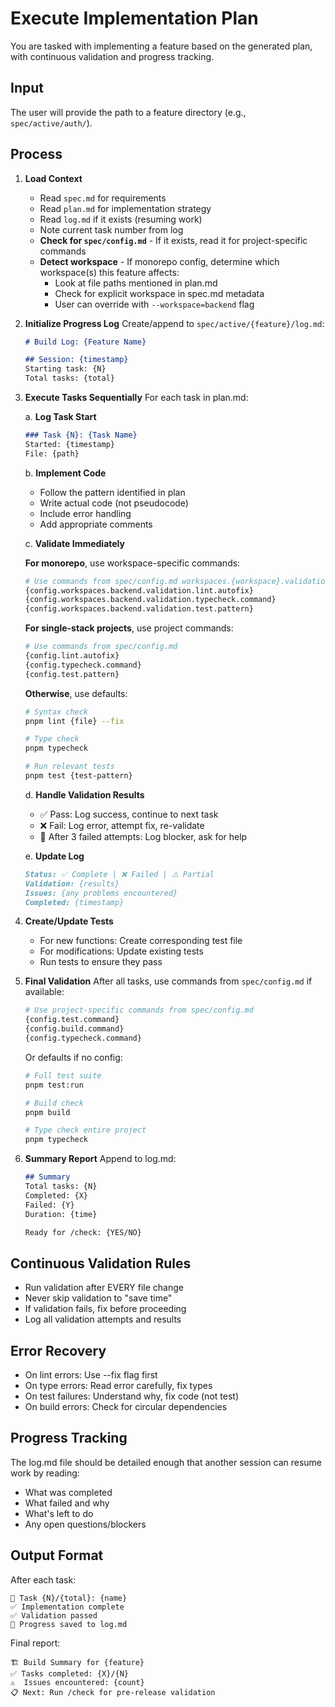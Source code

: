 # Execute Implementation Plan

You are tasked with implementing a feature based on the generated plan, with continuous validation and progress tracking.

## Input
The user will provide the path to a feature directory (e.g., `spec/active/auth/`).

## Process

1. **Load Context**
    - Read `spec.md` for requirements
    - Read `plan.md` for implementation strategy
    - Read `log.md` if it exists (resuming work)
    - Note current task number from log
    - **Check for `spec/config.md`** - If it exists, read it for project-specific commands
    - **Detect workspace** - If monorepo config, determine which workspace(s) this feature affects:
      - Look at file paths mentioned in plan.md
      - Check for explicit workspace in spec.md metadata
      - User can override with `--workspace=backend` flag

2. **Initialize Progress Log**
   Create/append to `spec/active/{feature}/log.md`:
   ```markdown
   # Build Log: {Feature Name}
   
   ## Session: {timestamp}
   Starting task: {N}
   Total tasks: {total}
   ```

3. **Execute Tasks Sequentially**
   For each task in plan.md:

   a. **Log Task Start**
   ```markdown
   ### Task {N}: {Task Name}
   Started: {timestamp}
   File: {path}
   ```

   b. **Implement Code**
    - Follow the pattern identified in plan
    - Write actual code (not pseudocode)
    - Include error handling
    - Add appropriate comments

   c. **Validate Immediately**

   **For monorepo**, use workspace-specific commands:
   ```bash
   # Use commands from spec/config.md workspaces.{workspace}.validation
   {config.workspaces.backend.validation.lint.autofix}
   {config.workspaces.backend.validation.typecheck.command}
   {config.workspaces.backend.validation.test.pattern}
   ```

   **For single-stack projects**, use project commands:
   ```bash
   # Use commands from spec/config.md
   {config.lint.autofix}
   {config.typecheck.command}
   {config.test.pattern}
   ```

   **Otherwise**, use defaults:
   ```bash
   # Syntax check
   pnpm lint {file} --fix

   # Type check
   pnpm typecheck

   # Run relevant tests
   pnpm test {test-pattern}
   ```

   d. **Handle Validation Results**
    - ✅ Pass: Log success, continue to next task
    - ❌ Fail: Log error, attempt fix, re-validate
    - 🔄 After 3 failed attempts: Log blocker, ask for help

   e. **Update Log**
   ```markdown
   Status: ✅ Complete | ❌ Failed | ⚠️ Partial
   Validation: {results}
   Issues: {any problems encountered}
   Completed: {timestamp}
   ```

4. **Create/Update Tests**
    - For new functions: Create corresponding test file
    - For modifications: Update existing tests
    - Run tests to ensure they pass

5. **Final Validation**
   After all tasks, use commands from `spec/config.md` if available:
   ```bash
   # Use project-specific commands from spec/config.md
   {config.test.command}
   {config.build.command}
   {config.typecheck.command}
   ```

   Or defaults if no config:
   ```bash
   # Full test suite
   pnpm test:run

   # Build check
   pnpm build

   # Type check entire project
   pnpm typecheck
   ```

6. **Summary Report**
   Append to log.md:
   ```markdown
   ## Summary
   Total tasks: {N}
   Completed: {X}
   Failed: {Y}
   Duration: {time}
   
   Ready for /check: {YES/NO}
   ```

## Continuous Validation Rules
- Run validation after EVERY file change
- Never skip validation to "save time"
- If validation fails, fix before proceeding
- Log all validation attempts and results

## Error Recovery
- On lint errors: Use --fix flag first
- On type errors: Read error carefully, fix types
- On test failures: Understand why, fix code (not test)
- On build errors: Check for circular dependencies

## Progress Tracking
The log.md file should be detailed enough that another session can resume work by reading:
- What was completed
- What failed and why
- What's left to do
- Any open questions/blockers

## Output Format
After each task:
```
📝 Task {N}/{total}: {name}
✅ Implementation complete
✅ Validation passed
💾 Progress saved to log.md
```

Final report:
```
🏗️ Build Summary for {feature}
✅ Tasks completed: {X}/{N}
⚠️  Issues encountered: {count}
📋 Next: Run /check for pre-release validation
```
